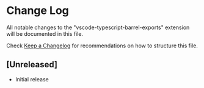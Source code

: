 # Change Log

All notable changes to the "vscode-typescript-barrel-exports" extension will be documented in this file.

Check [Keep a Changelog](http://keepachangelog.com/) for recommendations on how to structure this file.

## [Unreleased]

- Initial release